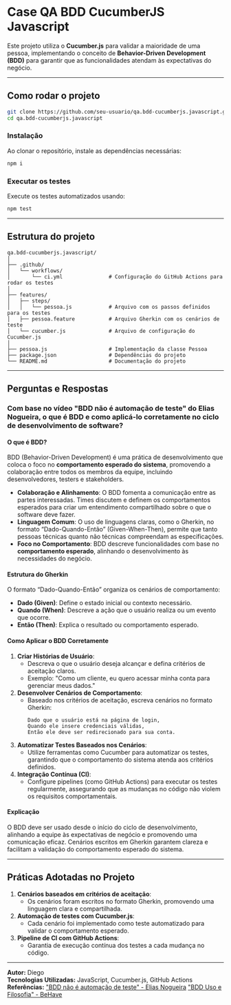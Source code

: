 # **Case QA BDD CucumberJS Javascript**

Este projeto utiliza o **Cucumber.js** para validar a maioridade de uma pessoa, implementando o conceito de **Behavior-Driven Development (BDD)** para garantir que as funcionalidades atendam às expectativas do negócio.

---

## **Como rodar o projeto**
```bash
git clone https://github.com/seu-usuario/qa.bdd-cucumberjs.javascript.git
cd qa.bdd-cucumberjs.javascript
```

### **Instalação**
Ao clonar o repositório, instale as dependências necessárias:
```bash
npm i
```

### **Executar os testes**
Execute os testes automatizados usando:
```bash
npm test
```

---

## **Estrutura do projeto**

```plaintext
qa.bdd-cucumberjs.javascript/
│
├── .github/
│   └── workflows/
│       └── ci.yml               # Configuração do GitHub Actions para rodar os testes
│
├── features/
│   ├── steps/
│   │   └── pessoa.js            # Arquivo com os passos definidos para os testes
│   ├── pessoa.feature           # Arquivo Gherkin com os cenários de teste
│   └── cucumber.js              # Arquivo de configuração do Cucumber.js
│
├── pessoa.js                    # Implementação da classe Pessoa
├── package.json                 # Dependências do projeto
└── README.md                    # Documentação do projeto
```

---

## **Perguntas e Respostas**

### **Com base no vídeo "BDD não é automação de teste" do Elias Nogueira, o que é BDD e como aplicá-lo corretamente no ciclo de desenvolvimento de software?**

#### **O que é BDD?**
BDD (Behavior-Driven Development) é uma prática de desenvolvimento que coloca o foco no **comportamento esperado do sistema**, promovendo a colaboração entre todos os membros da equipe, incluindo desenvolvedores, testers e stakeholders.

- **Colaboração e Alinhamento**: O BDD fomenta a comunicação entre as partes interessadas. Times discutem e definem os comportamentos esperados para criar um entendimento compartilhado sobre o que o software deve fazer.
- **Linguagem Comum**: O uso de linguagens claras, como o Gherkin, no formato “Dado-Quando-Então” (Given-When-Then), permite que tanto pessoas técnicas quanto não técnicas compreendam as especificações.
- **Foco no Comportamento**: BDD descreve funcionalidades com base no **comportamento esperado**, alinhando o desenvolvimento às necessidades do negócio.

#### **Estrutura do Gherkin**
O formato “Dado-Quando-Então” organiza os cenários de comportamento:
- **Dado (Given)**: Define o estado inicial ou contexto necessário.
- **Quando (When)**: Descreve a ação que o usuário realiza ou um evento que ocorre.
- **Então (Then)**: Explica o resultado ou comportamento esperado.

#### **Como Aplicar o BDD Corretamente**
1. **Criar Histórias de Usuário**:
   - Descreva o que o usuário deseja alcançar e defina critérios de aceitação claros.
   - Exemplo: "Como um cliente, eu quero acessar minha conta para gerenciar meus dados."
2. **Desenvolver Cenários de Comportamento**:
   - Baseado nos critérios de aceitação, escreva cenários no formato Gherkin:
     ```gherkin
     Dado que o usuário está na página de login,
     Quando ele insere credenciais válidas,
     Então ele deve ser redirecionado para sua conta.
     ```
3. **Automatizar Testes Baseados nos Cenários**:
   - Utilize ferramentas como Cucumber para automatizar os testes, garantindo que o comportamento do sistema atenda aos critérios definidos.
4. **Integração Contínua (CI)**:
   - Configure pipelines (como GitHub Actions) para executar os testes regularmente, assegurando que as mudanças no código não violem os requisitos comportamentais.

#### **Explicação**
O BDD deve ser usado desde o início do ciclo de desenvolvimento, alinhando a equipe às expectativas de negócio e promovendo uma comunicação eficaz. Cenários escritos em Gherkin garantem clareza e facilitam a validação do comportamento esperado do sistema.

---

## **Práticas Adotadas no Projeto**

1. **Cenários baseados em critérios de aceitação**:
   - Os cenários foram escritos no formato Gherkin, promovendo uma linguagem clara e compartilhada.
2. **Automação de testes com Cucumber.js**:
   - Cada cenário foi implementado como teste automatizado para validar o comportamento esperado.
3. **Pipeline de CI com GitHub Actions**:
   - Garantia de execução contínua dos testes a cada mudança no código.

---

**Autor:** Diego  
**Tecnologias Utilizadas:** JavaScript, Cucumber.js, GitHub Actions  
**Referências:** 
["BDD não é automação de teste" - Elias Nogueira](https://www.youtube.com/watch?v=O_FiotmX0R4)
["BDD Uso e Filosofia" - BeHave](https://behave.readthedocs.io/en/stable/philosophy.html)
